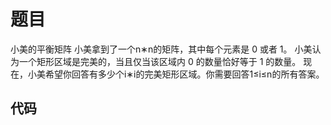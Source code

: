 # 题目

小美的平衡矩阵
小美拿到了一个n∗n的矩阵，其中每个元素是 0 或者 1。
小美认为一个矩形区域是完美的，当且仅当该区域内 0 的数量恰好等于 1 的数量。
现在，小美希望你回答有多少个i∗i的完美矩形区域。你需要回答1≤i≤n的所有答案。

## 代码

```cpp

